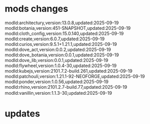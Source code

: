 # mods changes
modId:architectury,version:13.0.8,updated:2025-09-19
modId:botania,version:451-SNAPSHOT,updated:2025-09-19
modId:cloth_config,version:15.0.140,updated:2025-09-19
modId:create,version:6.0.7,updated:2025-09-19
modId:curios,version:9.5.1+1.21.1,updated:2025-09-19
modId:dove_act,version:0.0.2,updated:2025-09-19
modId:dove_botania,version:0.0.1,updated:2025-09-19
modId:dove_lib,version:0.0.1,updated:2025-09-19
modId:flywheel,version:1.0.4-30,updated:2025-09-19
modId:kubejs,version:2101.7.2-build.261,updated:2025-09-19
modId:patchouli,version:1.21.1-92-NEOFORGE,updated:2025-09-19
modId:ponder,version:1.0.56,updated:2025-09-19
modId:rhino,version:2101.2.7-build.77,updated:2025-09-19
modId:vanillin,version:1.1.3-30,updated:2025-09-19
ᅟ
# updates